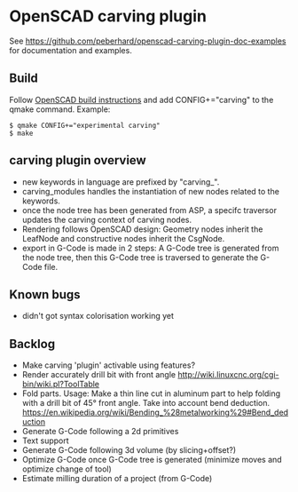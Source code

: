 
# OpenSCAD carving plugin

See https://github.com/peberhard/openscad-carving-plugin-doc-examples for documentation and examples.

## Build

Follow [OpenSCAD build instructions](https://en.wikibooks.org/wiki/OpenSCAD_User_Manual/Building_OpenSCAD_from_Sources) and add CONFIG+="carving" to the qmake command. Example:

    $ qmake CONFIG+="experimental carving"
    $ make


## carving plugin overview

- new keywords in language are prefixed by "carving_".
- carving_modules handles the instantiation of new nodes related to the keywords.
- once the node tree has been generated from ASP, a specifc traversor updates the carving context of carving nodes.
- Rendering follows OpenSCAD design: Geometry nodes inherit the LeafNode and constructive nodes inherit the CsgNode.
- export in G-Code is made in 2 steps: A G-Code tree is generated from the node tree, then this G-Code tree is traversed to generate the G-Code file.


## Known bugs

* didn't got syntax colorisation working yet


## Backlog

* Make carving 'plugin' activable using features?
* Render accurately drill bit with front angle http://wiki.linuxcnc.org/cgi-bin/wiki.pl?ToolTable
* Fold parts. Usage: Make a thin line cut in aluminum part to help folding with a drill bit of 45° front angle. Take into account bend deduction.
  https://en.wikipedia.org/wiki/Bending_%28metalworking%29#Bend_deduction
* Generate G-Code following a 2d primitives 
* Text support
* Generate G-Code following 3d volume (by slicing+offset?)
* Optimize G-Code once G-Code tree is generated (minimize moves and optimize change of tool)
* Estimate milling duration of a project (from G-Code)

